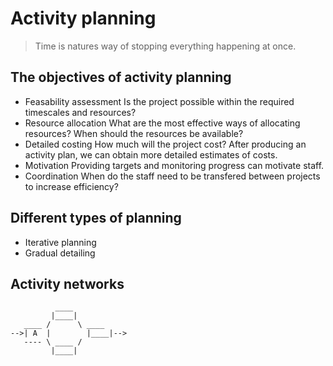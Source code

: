 # Activity planning

> Time is natures way of stopping everything happening at once.

## The objectives of activity planning
  - Feasability assessment
  Is the project possible within the required timescales and resources?
  - Resource allocation
  What are the most effective ways of allocating resources? When should
  the resources be available?
  - Detailed costing
  How much will the project cost? After producing an activity plan, we can
  obtain more detailed estimates of costs.
  - Motivation
  Providing targets and monitoring progress can motivate staff.
  - Coordination
  When do the staff need to be transfered between projects to increase 
  efficiency?

## Different types of planning
 * Iterative planning
 * Gradual detailing

## Activity networks
 ```
           ____  
          |____| 
    ____ /      \ ____
-->| A  |        |____|-->
    ---- \ ____ /
          |____|
 ```
